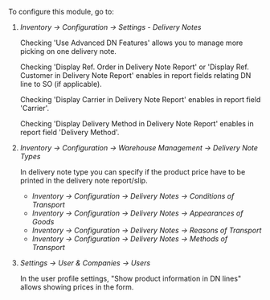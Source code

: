 To configure this module, go to:

1.  _Inventory → Configuration → Settings - Delivery Notes_

    Checking 'Use Advanced DN Features' allows you to manage more picking on one
    delivery note.

    Checking 'Display Ref. Order in Delivery Note Report' or 'Display Ref. Customer in
    Delivery Note Report' enables in report fields relating DN line to SO (if
    applicable).

    Checking 'Display Carrier in Delivery Note Report' enables in report field
    'Carrier'.

    Checking 'Display Delivery Method in Delivery Note Report' enables in report field
    'Delivery Method'.

2.  _Inventory → Configuration → Warehouse Management → Delivery Note Types_

    In delivery note type you can specify if the product price have to be printed in the
    delivery note report/slip.

    - _Inventory → Configuration → Delivery Notes → Conditions of Transport_
    - _Inventory → Configuration → Delivery Notes → Appearances of Goods_
    - _Inventory → Configuration → Delivery Notes → Reasons of Transport_
    - _Inventory → Configuration → Delivery Notes → Methods of Transport_

3.  _Settings → User & Companies → Users_

    In the user profile settings, "Show product information in DN lines" allows showing
    prices in the form.

